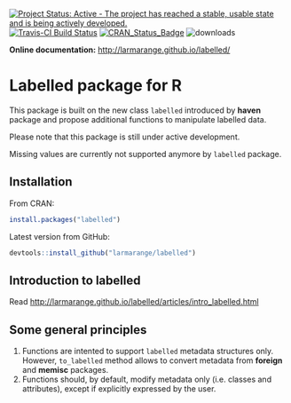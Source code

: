 [![Project Status: Active - The project has reached a stable, usable state and is being actively developed.](http://www.repostatus.org/badges/0.1.0/active.svg)](http://www.repostatus.org/#active) 
[![Travis-CI Build Status](https://travis-ci.org/larmarange/labelled.svg?branch=master)](https://travis-ci.org/larmarange/labelled)
[![CRAN_Status_Badge](http://www.r-pkg.org/badges/version/labelled)](https://cran.r-project.org/package=labelled) 
![downloads](http://cranlogs.r-pkg.org/badges/grand-total/labelled)

**Online documentation:** http://larmarange.github.io/labelled/

# Labelled package for R

This package is built on the new class `labelled` introduced by **haven** package
and propose additional functions to manipulate labelled data.

Please note that this package is still under active development.

Missing values are currently not supported anymore by `labelled` package.

## Installation

From CRAN:

```r
install.packages("labelled")
```

Latest version from GitHub:

```r
devtools::install_github("larmarange/labelled")
```

## Introduction to labelled

Read http://larmarange.github.io/labelled/articles/intro_labelled.html

## Some general principles

1. Functions are intented to support `labelled` metadata structures only.
   However, `to_labelled` method allows to convert metadata 
   from **foreign** and **memisc** packages.
2. Functions should, by default, modify metadata only (i.e. classes and attributes), except if
   explicitly expressed by the user.

